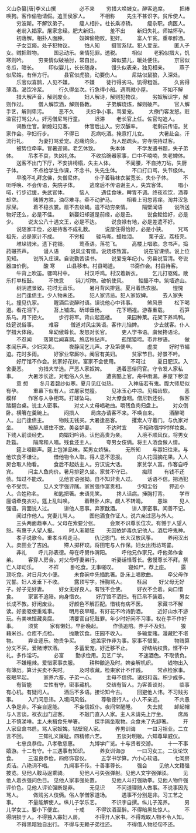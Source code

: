 义山杂纂[唐]李义山撰
　　
　　必不来
　　穷措大唤妓女。醉客逃席。
　　把棒唤狗。客作偷物请假。追王侯家人。
　　不相称
　　先生不甚识字。贫斥使人。
　　穷波斯。不解饮弟子。
　　瘦人相扑。社长乘凉轿。
　　瘦杂职。病医人。
　　老翁入娼家。屠家念经。肥大新妇。
　　羞不出
　　新妇失礼。师姑怀孕。
　　初落解。相扑人面肿。
　　奴婢偷物败。犯奸。
　　富人乍贫。重孝醉酒。
　　子女豆瘢。处子犯物议。
　　怕人知
　　摄官系狱。犯人爱宠。
　　匿人子女。贼把赃物。
　　国忌动乐。亲情犯罪。透税。
　　相似
　　老鸦似措大，饥寒则吟。
　　穷亲情似破袖肘，常自出。
　　婢似猫儿，暖处便住。
　　京官似冬瓜，暗长。
　　印似婴儿，长长随身。
　　馒头似表亲，独见相亲。
　　燕子似尼姑，有伴方行。
　　县官似虎狼，动要伤人。
　　尼姑似鼠狼，入深处。
　　乐官似喜鹊，人见不嫌。
　　不嫌
　　徒行得劣马。饥得粗饭。
　　久贫得薄酒。渴饮冷浆。
　　行久得坐次。行急得小船。遇雨就小屋。
　　不如不解
　　措大解声音，解则废业。
　　妇人解诗，解则犯物议。
　　劣奴解识字，解则作过。
　　僧人解饮酒，解则昏教。
　　子弟解烧炼，解则破产。
　　官人解手艺，解则卑污。
　　恶不久
　　夫妇争小事。骂爱宠。
　　大僚门客发怒。赃滥官打骂公人。奸污僧尼骂行童。
　　迟滞
　　老长官上任。佐官勾追人。
　　谒致仕官。新媳妇见客。
　　休官后出入。穷汉醵率。
　　老剩员传语。贫家作会。孕妇行步。
　　不得已
　　忍病吃酒。掩意打儿女。
　　大暑赴会。汗流行礼。
　　为妻打骂爱宠。忍痛灼灸。
　　为人题疏头。穷寺院待过客。
　　被势位牵率。冒暑迎谒。老乞休致。
　　失本体
　　不学发遣书题，失子弟体。
　　吊孝不哀，失凶礼体。
　　不收拾碗器家事，口中不喃喃，失老婢体。
　　送客不出门下厅，不安排椅榻，失主人体。
　　不阑腰，不自持刀砧，失厨子体。
　　不点检学生作课，不念书，失先生体。
　　不口打口骂，失节级体。
　　早晚不礼拜念佛，失僧尼体。
　　仆子着鞋袜衣裳宽长，失仆子体。
　　不听呼唤、不会传语，失院子体。
　　逃席后不传语谢主人，失宾客体。
　　唱小喏，行步迟缓，失武官体。
　　恼人
　　遇佳食味，睥胃不调。终夜欢饮，酒尊却空。
　　赌博方胜，油尽难寻。牵不动驴马。
　　相看上司忽背痒。淘井汉急尿屎。
　　着不稳衣裳。扇不去蚊蝇。遣不动穷亲情。
　　隔壁闻语
　　说所送物好还么，必是不佳。
　　新娶妇却道是前缘，必是丑。
　　说食鲙恰好，必是少。
　　说太公八十遇文王，必是不达。
　　说食禄有地，必是差遣不好。
　　说随家丰俭，必是待客不成礼数。
　　说屋住得恰好，必是小狭。
　　咒骂祖先，必是家计不成。
　　不穷相
　　骏马嘶。蜡烛泪。
　　栗子皮。荔枝壳。
　　堆垛钱米。遗下花钿。
　　莺燕语。落花飞。
　　高楼上唱歌。念书声。捣药碾茶声。
　　谩人语
　　说风尘有情。说烧炼致富。
　　说在官课绩。说上位见知。
　　说所入庄课。自说勤苦读书。
　　说爱宠年纪小。穷县说官清。夸说器皿价例。
　　酸  寒
　　山县移市。村县喝道。
　　书斋作会。村县待客。
　　牛背上吹笛。骡鸣村中。
　　村汉呼鸡。村汉着新衣。
　　乞儿打驱傩。散乐打单枝鼓。
　　不快意
　　钝刀切物。破帆使风。
　　鲙醋不中。筑墙遮山。
　　树阴遮景致。花时无音乐。
　　暑月背风排筵。夏月着热衣服。
　　惶愧
　　出门逢债主。少人物未还。
　　犯人家讳忌。犯人家奴婢。
　　去人家失礼。撞见仇家。
　　醒酒后说醉时语。误说他心中讳事。
　　煞风景
　　松下喝道。看花泪下。
　　苔上铺席。斫却垂杨。
　　花下晒裩。游春重载。
　　石笋系马。月下把火。
　　步行将军。背山起高楼。
　　果园种莱。花架下养鸡鸭。妓筵说俗事。
　　难容
　　僧道对风尘笑语。客作儿恼婢。
　　少去就客。仆人学措大体段。
　　卑幼傲尊长。发怒对长官。
　　吏人学书语。虞候搀语论。
　　不忍闻
　　落第后闻喜鹊。旅店秋砧声。
　　孤馆猿啼。市井秽语。
　　做孝闻乐声。少妇哭夫。
　　夜静闻乞儿声。才及第便卒。
　　虚度
　　好时节褊迫。花时多雨。
　　好家业常厮吵。阉官有美妇。
　　贫家节日。好景不吟。
　　好厅馆不作会。贫家好花树。富家不会使用。
　　不可过
　　夏日肥汉。入舍妻恶。
　　穷措大举选。严恶人家奴婢。
　　遇着恶俗同官。守令发人家私事。
　　大暑涉长途。对粗俗人久坐。
　　遭贪酷上官。舟中雨漏。茅屋下秽湿
　　意  想
　　冬月着碧纱似寒。夏月见红似热。
　　入神庙若有鬼。腹大师尼似有孕。
　　重幕下似有人。过屠家觉膻。
　　见冰玉心中凉。见梅齿软。
　　恶模样
　　作客与人争相骂。打球坠马。
　　对大僚食咽。僧尼新还俗。
　　做客踏翻台桌。说主人密事。
　　对丈人丈母唱艳曲。嚼残鱼肉归盘上。
　　对众倒卧。横箸在羹碗上。
　　闷损人
　　局席办请客不来。不唤自来。
　　酒醉喝人。出门逢债主。
　　物贱无钱买。大暑逢恶客。
　　攫索人守着门。与仇家对坐。
　　被醉人缠住不放。美妾妒妻。
　　不达时宜
　　不相称强学时样妆束。下贱人前谈经史。
　　向娼妇吟诗。认他高贵为亲。
　　入境不顺风仪。将男女赴筵。
　　隔席和人唱。残食还主人。
　　夸男女伎俩。将主人酒食做人情。
　　筵上啜醋声。筵上包弹品味。奖男女娇騃。
　　无所知
　　与寡妇往来。与他饮食不谦让。
　　借他物令人取。得人恩不思报。
　　向人花园摘花果。入人房合取人物看。
　　食后不起妨主人。穷汉说大话。
　　家贫学人富。作客自呼宾。
　　问主人鱼肉价。暑月排筵久坐。家贫不守已。
　　痴顽
　　有钱不还债。知过不能改。
　　见他言语强拗。自不知非责人过。
　　话语不信。把酒犯令不受罚。
　　见人文字强评隲。家贫强作富贵相。
　　少知尘俗
　　狎近小人。合姓称名。
　　和匙把箸。未语先笑。
　　搀人话病。捶胸打背。
　　学市廛语牵曳衣衫。筵上乱叫唤。
　　着鞋卧人床。觑人不转睛。
　　愚昧
　　见人强语。背面说人过。
　　讲他人恶事。弃家酖酒。
　　讲人家密事。闻善不记。
　　闻过作他人。党妻儿骂人。
　　图他酒食作证人。说六亲过恶与外人。
　　三头两面趋奉人。父母在索要分张。
　　会聚不识尊长位次。有憾于人望人恕。有惠于人望人报。
　　时人渐颠狂
　　无因依妒毒仇记他人。酒后呼鬼神。
　　孝子说歌令。重孝斗鸡走马。
　　仇记恩门。长大汉放风筝。
　　养闲汉出入。卖田业了吉凶。
　　殢人掷杯珓。将田宅与人作保。妇女出街坊骂詈。
　　非礼
　　呼儿孙表德。母在呼舅作渭阳。
　　呼他兄作家兄。呼他弟作舍弟。
　　客穿人房合。对父母呼妻弟行。
　　听妻话怪尊长。傲慢尊长不拜。祭亡人却动乐。
　　不祥
　　卧吃食。无事嗟叹。
　　寝如尸。荐上座。
　　露顶吃食。对日月大小便。
　　未食碗中先插匙箸。卧床上唱歌曲。
　　牵父母作咒誓。妇人发垂下不收。
　　露顶写字。捶胸骂人。
　　枉屈
　　好父母无好子。好子无好妻。
　　好女无好良人。有钱不会使。
　　好衣不会着。向口惜食。
　　家富不追陪。向身惜衣。
　　好厅馆不洒扫。有匹帛不装着。
　　男女长成不教。好闲废业。
　　好颜色不解匹配。惜钱有病不医。
　　家藏书不解读。好妾驱使重难事。
　　明月夜旱睡。有好花不吟诗酌酒。
　　近好山水不游玩。有美味悭藏臭腐。
　　清要官自犯赃罪。年少时好闲不习事。权在手不作好事。
　　须贫
　　家有懒妇。早卧晚起。
　　作债追陪。养子不及妇。
　　狼藉米谷。仓库不点检。
　　抛散饮食。庄园不收入。
　　多输爱赌。漫藏贮不堪物。
　　弃业逐乐。物贵争买。
　　遮盖家作非为事。家事不惜爱。
　　物贱算分文不买。爱赌博饮酒。
　　多蓄爱宠。好迁移不止。
　　好结纳权贵。悭不中礼。多作淫巧。
　　必富
　　勤求俭用。见艺广学。
　　不迷酒色。不取债负。
　　不嫌粗辣。爱惜家事衣服。
　　耕种酿造及时。婢妾解机织。
　　钱物出入有簿历。算计买卖不失时。
　　及时收藏。检束家计不作践。
　　常点检家事。夜眠早起。
　　家养六畜。子弟一心。
　　主母不信佛。诸妇和谐。积少成多。
　　有智能
　　立性有守。密事藏机。
　　交结有智人。为客善谈对。
　　临事有心机。有疑问人。
　　酒后不多语。接论知今古。
　　回避他人讳。不习贱劣事。
　　入门问忌讳。入境问风俗。
　　尊敬德行人。小人不亲近。
　　不共愚人争是非。不妄自逞能。
　　不妄信奴仆。夜间常醒睡。
　　失去就
　　卸起帽与人言谈。衩衣出门迎客。
　　不敲门直入人家。主人未请先上厅坐。
　　席局上不慎涕唾。主人未揖食先举箸。
　　探手隔坐取物。众食未了先卸箸。
　　开人家盘盒书启。骂人家奴婢。钻壁窥人家。
　　养男训诲
　　一曰习祖业。二立言不回。
　　三知礼义廉耻。四精修六艺。
　　五谈对明敏。六知尊卑威仪。
　　七忠良恭俭。八孝敬慈惠。
　　九博学广览。十与贤者交游。
　　十一不事嬉游。十二有守。十三遇事有知识。
　　养女训诲@
　　一曰习女工。二议论饮食。
　　三温良恭俭。四修饰容仪。
　　五学书学算。六小心软语。
　　七闺房贞洁。八艳词不唱。
　　九闻事不传。十善事尊长。
　　强会
　　见他人文籍强披览。见他人鞍马逞乘骑。
　　见他人弓矢强弹射。见他人文字强弹驳。
　　见他人着衣强问色目。  见他人家事强处置。
　　见他人斗打强助拳。见他人物件强评价色。见他人评论强断是非。
　　无见识
　　不问道理随人做事。不说事因先骂人。
　　做贱劣人伎俩。俗人学僧家道场。
　　遇事不分别是非。习工艺之事。
　　不量能解使人。纵儿子学乐艺。
　　不识字自撰。纵儿子笼养。
　　男儿学女工。要小下便宜。
　　十戒
　　不得饮酒至醉。不得暗黑处惊人。
　　不得阴损于人。不得独入寡妇人房。
　　不得开人家书。不得戏取人物不令人知。
　　不得黑暗独自出行。  不得与无赖子弟往还。
　　不得借人物经旬不还。
　　
